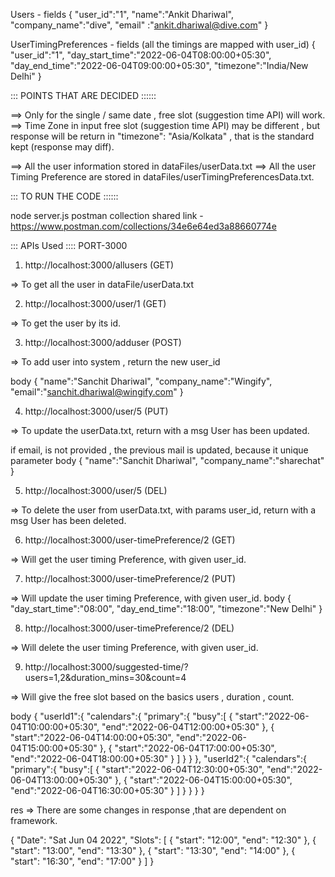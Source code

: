 Users - fields 
{
    "user_id":"1",
    "name":"Ankit Dhariwal",
    "company_name":"dive",
    "email" :"ankit.dhariwal@dive.com"
}

UserTimingPreferences - fields  (all the timings are mapped with user_id)
{   
    "user_id":"1",
    "day_start_time":"2022-06-04T08:00:00+05:30",
    "day_end_time":"2022-06-04T09:00:00+05:30",
    "timezone":"India/New Delhi"
}


::: POINTS THAT ARE DECIDED ::::::

==> Only for the single / same date , free slot (suggestion time API) will work.
==> Time Zone in input free slot (suggestion time API) may be different , but response will 
    be return in "timezone": "Asia/Kolkata" , that is the standard kept (response may diff).
    
==> All the user information stored in dataFiles/userData.txt
==> All the user Timing Preference are stored in dataFiles/userTimingPreferencesData.txt.



::: TO RUN THE CODE ::::::

node server.js
postman collection shared link - https://www.postman.com/collections/34e6e64ed3a88660774e


::: APIs Used :::: PORT-3000

1) http://localhost:3000/allusers (GET)

=> To get all the user in dataFile/userData.txt 

2) http://localhost:3000/user/1 (GET)

=> To get the user by its id.

3) http://localhost:3000/adduser (POST)

=> To add user into system , return the new user_id

body 
{
    "name":"Sanchit Dhariwal",
    "company_name":"Wingify",
    "email":"sanchit.dhariwal@wingify.com"
}

4) http://localhost:3000/user/5 (PUT)

=> To update the userData.txt, return with a msg User has been updated.

if email, is not provided , the previous mail is updated, because it unique parameter
body
{
    "name":"Sanchit Dhariwal",
    "company_name":"sharechat"
}

5) http://localhost:3000/user/5 (DEL)

=> To delete the user from userData.txt, with params user_id, return with a msg User has been deleted.

6)  http://localhost:3000/user-timePreference/2 (GET)

=> Will get the user timing Preference, with given user_id.

7)  http://localhost:3000/user-timePreference/2 (PUT)

=> Will update the user timing Preference, with given user_id.
body 
{
    "day_start_time":"08:00",
    "day_end_time":"18:00",
    "timezone":"New Delhi"
}

8)  http://localhost:3000/user-timePreference/2 (DEL)

=> Will delete the user timing Preference, with given user_id.

9) http://localhost:3000/suggested-time/?users=1,2&duration_mins=30&count=4

=> Will give the free slot based on the basics users , duration , count.

body 
{
   "userId1":{
      "calendars":{
         "primary":{
            "busy":[
               {
                "start":"2022-06-04T10:00:00+05:30",
                "end":"2022-06-04T12:00:00+05:30"
               },
               {
                "start":"2022-06-04T14:00:00+05:30",
                "end":"2022-06-04T15:00:00+05:30"
               },
                {
                "start":"2022-06-04T17:00:00+05:30",
                "end":"2022-06-04T18:00:00+05:30"
               }
            ]
         }
      }
   },
   "userId2":{
      "calendars":{
         "primary":{
            "busy":[
               {
                "start":"2022-06-04T12:30:00+05:30",
                "end":"2022-06-04T13:00:00+05:30"
               },
               {
                "start":"2022-06-04T15:00:00+05:30",
                "end":"2022-06-04T16:30:00+05:30"
               }
            ]
         }
      }
   }
}


res => There are some changes in response ,that are dependent on framework.

{
    "Date": "Sat Jun 04 2022",
    "Slots": [
        {
            "start": "12:00",
            "end": "12:30"
        },
        {
            "start": "13:00",
            "end": "13:30"
        },
        {
            "start": "13:30",
            "end": "14:00"
        },
        {
            "start": "16:30",
            "end": "17:00"
        }
    ]
}

